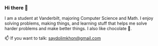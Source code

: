 ### Hi there 👋

I am a student at Vanderbilt, majoring Computer Science and Math. I enjoy solving problems, making things, and learning stuff that helps me solve harder problems and make better things. I also like chocolate 🍫. 

📫 If you want to talk: saydolimkhon@gmail.com  
